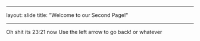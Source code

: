  - - - 
 layout: slide
 title: "Welcome to our Second Page!"
 - - -
 Oh shit its 23:21 now
 Use the left arrow to go back!
or whatever
